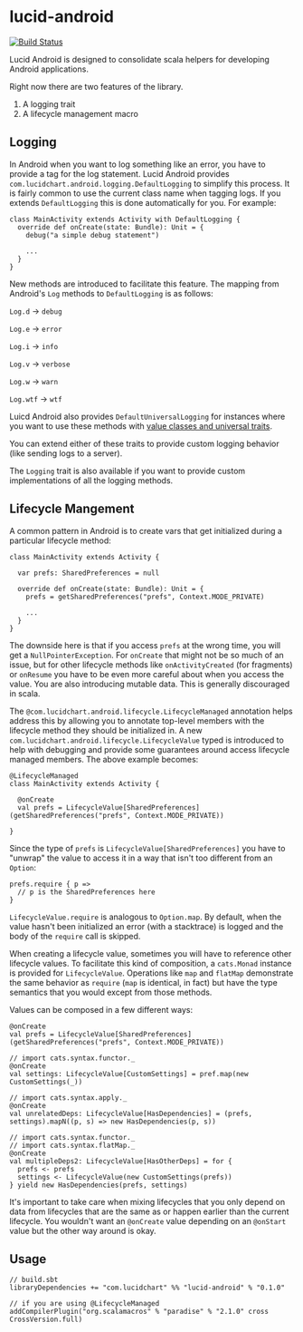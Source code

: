 # lucid-android

[![Build Status](https://travis-ci.org/lucidsoftware/lucid-android.svg)](https://travis-ci.org/lucidsoftware/lucid-android)

Lucid Android is designed to consolidate scala helpers for developing Android applications.

Right now there are two features of the library.

1. A logging trait
2. A lifecycle management macro

## Logging

In Android when you want to log something like an error, you have to provide a tag for the log statement. Lucid Android provides `com.lucidchart.android.logging.DefaultLogging` to simplify this process. It is fairly common to use the current class name when tagging logs. If you extends `DefaultLogging` this is done automatically for you. For example:

    class MainActivity extends Activity with DefaultLogging {
      override def onCreate(state: Bundle): Unit = {
        debug("a simple debug statement")

        ...
      }
    }

New methods are introduced to facilitate this feature. The mapping from Android's `Log` methods to `DefaultLogging` is as follows:

`Log.d` -> `debug`

`Log.e` -> `error`

`Log.i` -> `info`

`Log.v` -> `verbose`

`Log.w` -> `warn`

`Log.wtf` -> `wtf`

Luicd Android also provides `DefaultUniversalLogging` for instances where you want to use these methods with [value classes and universal traits](https://docs.scala-lang.org/overviews/core/value-classes.html).

You can extend either of these traits to provide custom logging behavior (like sending logs to a server).

The `Logging` trait is also available if you want to provide custom implementations of all the logging methods.

## Lifecycle Mangement

A common pattern in Android is to create vars that get initialized during a particular lifecycle method:

    class MainActivity extends Activity {

      var prefs: SharedPreferences = null

      override def onCreate(state: Bundle): Unit = {
        prefs = getSharedPreferences("prefs", Context.MODE_PRIVATE)

        ...
      }
    }

The downside here is that if you access `prefs` at the wrong time, you will get a `NullPointerException`. For `onCreate` that might not be so much of an issue, but for other lifecycle methods like `onActivityCreated` (for fragments) or `onResume` you have to be even more careful about when you access the value. You are also introducing mutable data. This is generally discouraged in scala.

The `@com.lucidchart.android.lifecycle.LifecycleManaged` annotation helps address this by allowing you to annotate top-level members with the lifecycle method they should be initialized in. A new `com.lucidchart.android.lifecycle.LifecycleValue` typed is introduced to help with debugging and provide some guarantees around access lifecycle managed members. The above example becomes:

    @LifecycleManaged
    class MainActivity extends Activity {

      @onCreate
      val prefs = LifecycleValue[SharedPreferences](getSharedPreferences("prefs", Context.MODE_PRIVATE))

    }

Since the type of `prefs` is `LifecycleValue[SharedPreferences]` you have to "unwrap" the value to access it in a way that isn't too different from an `Option`:

    prefs.require { p =>
      // p is the SharedPreferences here
    }

`LifecycleValue.require` is analogous to `Option.map`. By default, when the value hasn't been initialized an error (with a stacktrace) is logged and the body of the `require` call is skipped.

When creating a lifecycle value, sometimes you will have to reference other lifecycle values. To facilitate this kind of composition, a `cats.Monad` instance is provided for `LifecycleValue`. Operations like `map` and `flatMap` demonstrate the same behavior as `require` (`map` is identical, in fact) but have the type semantics that you would except from those methods.

Values can be composed in a few different ways:

    @onCreate
    val prefs = LifecycleValue[SharedPreferences](getSharedPreferences("prefs", Context.MODE_PRIVATE))

    // import cats.syntax.functor._
    @onCreate
    val settings: LifecycleValue[CustomSettings] = pref.map(new CustomSettings(_))

    // import cats.syntax.apply._
    @onCreate
    val unrelatedDeps: LifecycleValue[HasDependencies] = (prefs, settings).mapN((p, s) => new HasDependencies(p, s))

    // import cats.syntax.functor._
    // import cats.syntax.flatMap._
    @onCreate
    val multipleDeps2: LifecycleValue[HasOtherDeps] = for {
      prefs <- prefs
      settings <- LifecycleValue(new CustomSettings(prefs))
    } yield new HasDependencies(prefs, settings)

It's important to take care when mixing lifecycles that you only depend on data from lifecycles that are the same as or happen earlier than the current lifecycle. You wouldn't want an `@onCreate` value depending on an `@onStart` value but the other way around is okay.

## Usage

    // build.sbt
    libraryDependencies += "com.lucidchart" %% "lucid-android" % "0.1.0"

    // if you are using @LifecycleManaged
    addCompilerPlugin("org.scalamacros" % "paradise" % "2.1.0" cross CrossVersion.full)